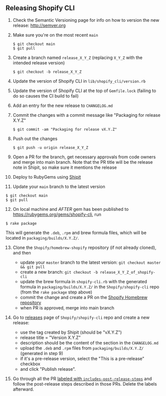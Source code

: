 ## Releasing Shopify CLI

1. Check the Semantic Versioning page for info on how to version the new release: http://semver.org
2. Make sure you're on the most recent `main`
   ```
   $ git checkout main
   $ git pull
   ```
3. Create a branch named `release_X_Y_Z` (replacing `X_Y_Z` with the intended release version)
   ```
   $ git checkout -b release_X_Y_Z
   ```
4. Update the version of Shopify CLI in `lib/shopify_cli/version.rb`
5. Update the version of Shopify CLI at the top of `Gemfile.lock` (failing to do so causes the CI build to fail)
6. Add an entry for the new release to `CHANGELOG.md`
7. Commit the changes with a commit message like "Packaging for release X.Y.Z"
   ```
   $ git commit -am "Packaging for release vX.Y.Z"
   ```
8. Push out the changes
   ```
   $ git push -u origin release_X_Y_Z
   ```

9. Open a PR for the branch, get necessary approvals from code owners and merge into main branch. Note that the PR title will be the release note in Shipit, so make sure it mentions the release
10. Deploy to RubyGems using [Shipit](https://shipit.shopify.io/shopify/shopify-cli/rubygems)
11. Update your `main` branch to the latest version
   ```
   $ git checkout main
   $ git pull
   ```
   
12. On local machine and _AFTER_ gem has been published to https://rubygems.org/gems/shopify-cli, run
   ```
   $ rake package
   ```
   This will generate the `.deb`, `.rpm` and brew formula files, which will be located in `packaging/builds/X.Y.Z/`.

13. Clone the `Shopify/homebrew-shopify` repository (if not already cloned), and then
    * update your `master` branch to the latest version: `git checkout master && git pull`
    * create a new branch: `git checkout -b release_X_Y_Z_of_shopify-cli`
    * update the brew formula in `shopify-cli.rb` with the generated formula in `packaging/builds/X.Y.Z/` in the `Shopify/shopify-cli` repo (from the `rake package` step above)
    * commit the change and create a PR on the [Shopify Homebrew repository](https://github.com/Shopify/homebrew-shopify)
    * when PR is approved, merge into main branch
  
14. Go to [releases](https://github.com/Shopify/shopify-cli/releases) page of `Shopify/shopify-cli` repo and create a new release:
    * use the tag created by Shipit (should be "vX.Y.Z")
    * release title = "Version X.Y.Z"
    * description should be the content of the section in the `CHANGELOG.md`
    * upload the `.deb` and `.rpm` files from `packaging/builds/X.Y.Z/` (generated in step 9)
    * if it's a pre-release version, select the "This is a pre-release" checkbox
    * and click "Publish release".
15. Go through all the PR [labeled with `includes-post-release-steps`](https://github.com/Shopify/shopify-cli/labels/includes-post-release-steps) and follow the post-release steps described in those PRs. Delete the labels afterward.